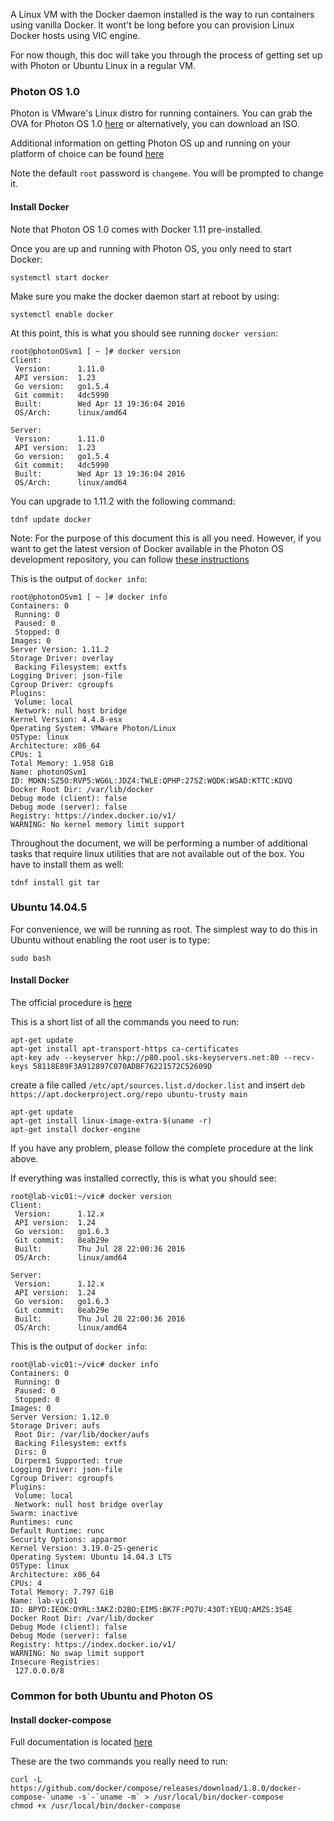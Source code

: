 A Linux VM with the Docker daemon installed is the way to run containers using vanilla Docker. It wont't be long before you can provision Linux Docker hosts using VIC engine. 

For now though, this doc will take you through the process of getting set up with Photon or Ubuntu Linux in a regular VM.

### Photon OS 1.0 

Photon is VMware's Linux distro for running containers. You can grab the OVA for Photon OS 1.0 [here](https://vmware.github.io/photon/) or alternatively, you can download an ISO.

Additional information on getting Photon OS up and running on your platform of choice can be found [here](https://github.com/vmware/photon/wiki)

Note the default `root` password is `changeme`. You will be prompted to change it. 

#### Install Docker

Note that Photon OS 1.0 comes with Docker 1.11 pre-installed.

Once you are up and running with Photon OS, you only need to start Docker: 
```
systemctl start docker
```
Make sure you make the docker daemon start at reboot by using:
```
systemctl enable docker
```
At this point, this is what you should see running `docker version`: 
```
root@photonOSvm1 [ ~ ]# docker version
Client:
 Version:      1.11.0
 API version:  1.23
 Go version:   go1.5.4
 Git commit:   4dc5990
 Built:        Wed Apr 13 19:36:04 2016
 OS/Arch:      linux/amd64

Server:
 Version:      1.11.0
 API version:  1.23
 Go version:   go1.5.4
 Git commit:   4dc5990
 Built:        Wed Apr 13 19:36:04 2016
 OS/Arch:      linux/amd64
```
You can upgrade to 1.11.2 with the following command: 
```
tdnf update docker
```
Note: For the purpose of this document this is all you need. However, if you want to get the latest version of Docker available in the Photon OS development repository, you can follow [these instructions](https://github.com/vmware/photon/wiki/Frequently-Asked-Questions#q-where-can-i-get-the-latest-version-of-a-package)

This is the output of `docker info`: 
```
root@photonOSvm1 [ ~ ]# docker info
Containers: 0
 Running: 0
 Paused: 0
 Stopped: 0
Images: 0
Server Version: 1.11.2
Storage Driver: overlay
 Backing Filesystem: extfs
Logging Driver: json-file
Cgroup Driver: cgroupfs
Plugins: 
 Volume: local
 Network: null host bridge
Kernel Version: 4.4.8-esx
Operating System: VMware Photon/Linux
OSType: linux
Architecture: x86_64
CPUs: 1
Total Memory: 1.958 GiB
Name: photonOSvm1
ID: MOKN:SZ5O:RVP5:WG6L:JDZ4:TWLE:QPHP:27SZ:WQDK:WSAD:KTTC:KDVQ
Docker Root Dir: /var/lib/docker
Debug mode (client): false
Debug mode (server): false
Registry: https://index.docker.io/v1/
WARNING: No kernel memory limit support
```
Throughout the document, we will be performing a number of additional tasks that require linux utilities that are not available out of the box. You have to install them as well:
```
tdnf install git tar 
```

### Ubuntu 14.04.5

For convenience, we will be running as root. The simplest way to do this in Ubuntu without enabling the root user is to type:
```
sudo bash
```

#### Install Docker

The official procedure is [here](https://docs.docker.com/engine/installation/linux/ubuntulinux/)

This is a short list of all the commands you need to run:
```
apt-get update
apt-get install apt-transport-https ca-certificates
apt-key adv --keyserver hkp://p80.pool.sks-keyservers.net:80 --recv-keys 58118E89F3A912897C070ADBF76221572C52609D
```
create a file called `/etc/apt/sources.list.d/docker.list` and insert `deb https://apt.dockerproject.org/repo ubuntu-trusty main`
```
apt-get update
apt-get install linux-image-extra-$(uname -r)
apt-get install docker-engine
```
If you have any problem, please follow the complete procedure at the link above. 

If everything was installed correctly, this is what you should see: 
```
root@lab-vic01:~/vic# docker version
Client:
 Version:      1.12.x
 API version:  1.24
 Go version:   go1.6.3
 Git commit:   8eab29e
 Built:        Thu Jul 28 22:00:36 2016
 OS/Arch:      linux/amd64

Server:
 Version:      1.12.x
 API version:  1.24
 Go version:   go1.6.3
 Git commit:   8eab29e
 Built:        Thu Jul 28 22:00:36 2016
 OS/Arch:      linux/amd64
```
This is the output of `docker info`: 
```
root@lab-vic01:~/vic# docker info
Containers: 0
 Running: 0
 Paused: 0
 Stopped: 0
Images: 0
Server Version: 1.12.0
Storage Driver: aufs
 Root Dir: /var/lib/docker/aufs
 Backing Filesystem: extfs
 Dirs: 0
 Dirperm1 Supported: true
Logging Driver: json-file
Cgroup Driver: cgroupfs
Plugins:
 Volume: local
 Network: null host bridge overlay
Swarm: inactive
Runtimes: runc
Default Runtime: runc
Security Options: apparmor
Kernel Version: 3.19.0-25-generic
Operating System: Ubuntu 14.04.3 LTS
OSType: linux
Architecture: x86_64
CPUs: 4
Total Memory: 7.797 GiB
Name: lab-vic01
ID: BPYD:IEOK:OYRL:3AKZ:D2BO:EIM5:BK7F:PQ7U:43OT:YEUQ:AMZS:3S4E
Docker Root Dir: /var/lib/docker
Debug Mode (client): false
Debug Mode (server): false
Registry: https://index.docker.io/v1/
WARNING: No swap limit support
Insecure Registries:
 127.0.0.0/8
```

### Common for both Ubuntu and Photon OS  

#### Install docker-compose

Full documentation is located [here](https://docs.docker.com/compose/install/)

These are the two commands you really need to run:
```
curl -L https://github.com/docker/compose/releases/download/1.8.0/docker-compose-`uname -s`-`uname -m` > /usr/local/bin/docker-compose
chmod +x /usr/local/bin/docker-compose
```

